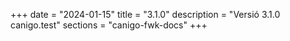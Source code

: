 +++
date        = "2024-01-15"
title       = "3.1.0"
description = "Versió 3.1.0 canigo.test"
sections    = "canigo-fwk-docs"
+++